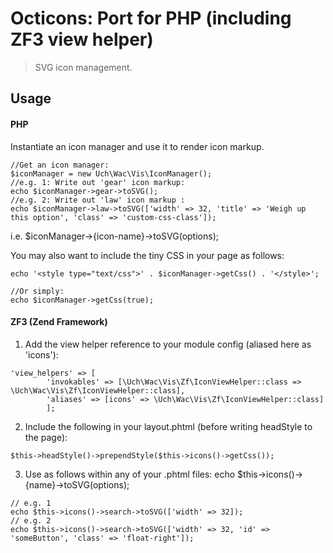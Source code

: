 # Octicons: Port for PHP (including ZF3 view helper)

> SVG icon management.

## Usage

#### PHP
Instantiate an icon manager and use it to render icon markup.

```
//Get an icon manager:
$iconManager = new Uch\Wac\Vis\IconManager();
//e.g. 1: Write out 'gear' icon markup:
echo $iconManager->gear->toSVG();
//e.g. 2: Write out 'law' icon markup :
echo $iconManager->law->toSVG(['width' => 32, 'title' => 'Weigh up this option', 'class' => 'custom-css-class']);
```

i.e. $iconManager->{icon-name}->toSVG(options);

You may also want to include the tiny CSS in your page as follows:
```
echo '<style type="text/css">' . $iconManager->getCss() . '</style>';

//Or simply:
echo $iconManager->getCss(true);

```

#### ZF3 (Zend Framework)
1) Add the view helper reference to your module config (aliased here as 'icons'):
```
'view_helpers' => [
		'invokables' => [\Uch\Wac\Vis\Zf\IconViewHelper::class => \Uch\Wac\Vis\Zf\IconViewHelper::class],
		'aliases' => [icons' => \Uch\Wac\Vis\Zf\IconViewHelper::class]
		];
```

2) Include the following in your layout.phtml (before writing headStyle to the page):
```
$this->headStyle()->prependStyle($this->icons()->getCss());
```

3) Use as follows within any of your .phtml files:
echo $this->icons()->{name}->toSVG(options);

```
// e.g. 1
echo $this->icons()->search->toSVG(['width' => 32]);
// e.g. 2
echo $this->icons()->search->toSVG(['width' => 32, 'id' => 'someButton', 'class' => 'float-right']);
```



